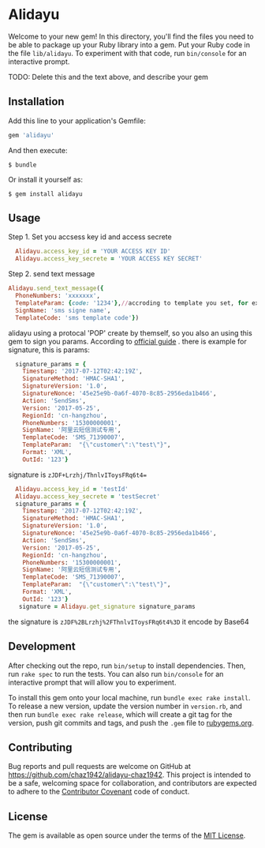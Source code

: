 # Alidayu

Welcome to your new gem! In this directory, you'll find the files you need to be able to package up your Ruby library into a gem. Put your Ruby code in the file `lib/alidayu`. To experiment with that code, run `bin/console` for an interactive prompt.

TODO: Delete this and the text above, and describe your gem

## Installation

Add this line to your application's Gemfile:

```ruby
gem 'alidayu'
```

And then execute:

    $ bundle

Or install it yourself as:

    $ gem install alidayu

## Usage

Step 1. Set you accsess key id and access secrete
```ruby
  Alidayu.access_key_id = 'YOUR ACCESS KEY ID'
  Alidayu.access_key_secrete = 'YOUR ACCESS KEY SECRET'
```
Step 2. send text message
```ruby
Alidayu.send_text_message({
  PhoneNumbers: 'xxxxxxx',
  TemplateParam: {code: '1234'},//accroding to template you set, for example my template content is '您的验证码${code}', the message you receive is 您的验证码1234
  SignName: 'sms signe name',
  TemplateCode: 'sms template code'})
```
alidayu using a protocal 'POP' create by themself, so you also an using this gem to sign you params.
According to [official guide](https://help.aliyun.com/document_detail/56189.html?spm=5176.doc55284.6.567.wG44n1) . there is example for signature, this is params:
```ruby
  signature_params = {
    Timestamp: '2017-07-12T02:42:19Z',
    SignatureMethod: 'HMAC-SHA1',
    SignatureVersion: '1.0',
    SignatureNonce: '45e25e9b-0a6f-4070-8c85-2956eda1b466',
    Action: 'SendSms',
    Version: '2017-05-25',
    RegionId: 'cn-hangzhou',
    PhoneNumbers: '15300000001',
    SignName: '阿里云短信测试专用',
    TemplateCode: 'SMS_71390007',
    TemplateParam:  "{\"customer\":\"test\"}",
    Format: 'XML',
    OutId: '123'}
```
signature is ```zJDF+Lrzhj/ThnlvIToysFRq6t4=```
```ruby
  Alidayu.access_key_id = 'testId'
  Alidayu.access_key_secrete = 'testSecret'
  signature_params = {
    Timestamp: '2017-07-12T02:42:19Z',
    SignatureMethod: 'HMAC-SHA1',
    SignatureVersion: '1.0',
    SignatureNonce: '45e25e9b-0a6f-4070-8c85-2956eda1b466',
    Action: 'SendSms',
    Version: '2017-05-25',
    RegionId: 'cn-hangzhou',
    PhoneNumbers: '15300000001',
    SignName: '阿里云短信测试专用',
    TemplateCode: 'SMS_71390007',
    TemplateParam:  "{\"customer\":\"test\"}",
    Format: 'XML',
    OutId: '123'}
   signature = Alidayu.get_signature signature_params
```
the signature is ```zJDF%2BLrzhj%2FThnlvIToysFRq6t4%3D``` it encode by Base64


## Development

After checking out the repo, run `bin/setup` to install dependencies. Then, run `rake spec` to run the tests. You can also run `bin/console` for an interactive prompt that will allow you to experiment.

To install this gem onto your local machine, run `bundle exec rake install`. To release a new version, update the version number in `version.rb`, and then run `bundle exec rake release`, which will create a git tag for the version, push git commits and tags, and push the `.gem` file to [rubygems.org](https://rubygems.org).

## Contributing

Bug reports and pull requests are welcome on GitHub at https://github.com/chaz1942/alidayu-chaz1942. This project is intended to be a safe, welcoming space for collaboration, and contributors are expected to adhere to the [Contributor Covenant](http://contributor-covenant.org) code of conduct.


## License

The gem is available as open source under the terms of the [MIT License](http://opensource.org/licenses/MIT).

